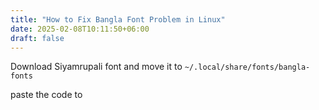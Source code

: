 ```yaml
---
title: "How to Fix Bangla Font Problem in Linux"
date: 2025-02-08T10:11:50+06:00
draft: false
---
```


Download Siyamrupali font and move it to `~/.local/share/fonts/bangla-fonts`

paste the code to
